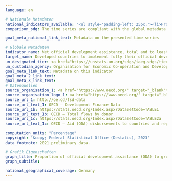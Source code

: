 ```yaml
---
language: en    

# Nationale Metadaten    
national_indicators_available: "<ul style='padding-left: 25px;'><li>Proportion of ODA (net disbursements) to GNI</li> <li> Proportion of bilateral and imputed multilateral ODA (net disbursements) for LDCs to the gross national income (GNI)</li></ul>"    
comparison_sdg: The time series are compliant with the global metadata.    

goal_meta_national_link_text: Metadata on the presented time series    

# Globale Metadaten    
indicator_name: Net official development assistance, total and to least developed countries, as a proportion of the Organization for Economic Cooperation and Development (OECD) Development Assistance Committee donors’ gross national income (GNI)    
target_name: Developed countries to implement fully their official development assistance commitments, including the commitment by many developed countries to achieve the target of 0.7 per cent of gross national income for official development assistance (ODA/GNI) to developing countries and 0.15 to 0.20 per cent of ODA/GNI to least developed countries; ODA providers are encouraged to consider setting a target to provide at least 0.20 per cent of ODA/GNI to least developed countries    
un_designated_tier: <a href="https://unstats.un.org/sdgs/iaeg-sdgs/tier-classification/" title="Click here for more information on the UN tier classification."  target="_blank">Tier I</a>    
un_custodian_agency: Organisation for Economic Co-operation and Development (OECD)    
goal_meta_link_text: Metadata on this indicator    
goal_meta_2_link_text:     
goal_meta_3_link_text:         
# Datenquellen
source_organisation_1: <a href="https://www.oecd.org/" target="_blank"> Organisation for Economic Co-operation and Development (OECD) </a>
source_organisation_logo_1: <a href="https://www.oecd.org/" target="_blank"><img src="https://g205sdgs.github.io/sdg-indicators/public/OrgImgEn/oecd.png" alt="Logo oecd" style="height:60px; width:148px"/></a>
source_url_1: http://oe.cd/fsd-data
source_url_text_1: OECD – Development Finance Data
source_url_1b: https://stats.oecd.org/Index.aspx?DataSetCode=TABLE1
source_url_text_1b: OECD – Total flows by donor
source_url_1c: https://stats.oecd.org/Index.aspx?DataSetCode=TABLE2a
source_url_text_1c: OECD – Aid (ODA) disbursements to countries and regions
    
computation_units: "Percentage"    
copyright: '&copy; Federal Statistical Office (Destatis), 2023'    
data_footnote: 2021 preliminary data.    

# Grafik Eigenschaften    
graph_title: Proportion of official development assistance (ODA) to gross national income (GNI)
graph_subtitle:     

national_geographical_coverage: Germany    
---
```


<span></span>